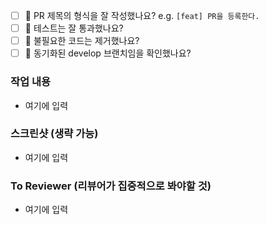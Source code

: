 - [ ] 🔀 PR 제목의 형식을 잘 작성했나요? e.g. `[feat] PR을 등록한다.` 
- [ ] 💯 테스트는 잘 통과했나요?
- [ ] 🧹 불필요한 코드는 제거했나요?
- [ ] 🚨 동기화된 develop 브랜치임을 확인했나요?

### 작업 내용
- 여기에 입력

### 스크린샷 (생략 가능)
- 여기에 입력

### To Reviewer (리뷰어가 집중적으로 봐야할 것)

- 여기에 입력
